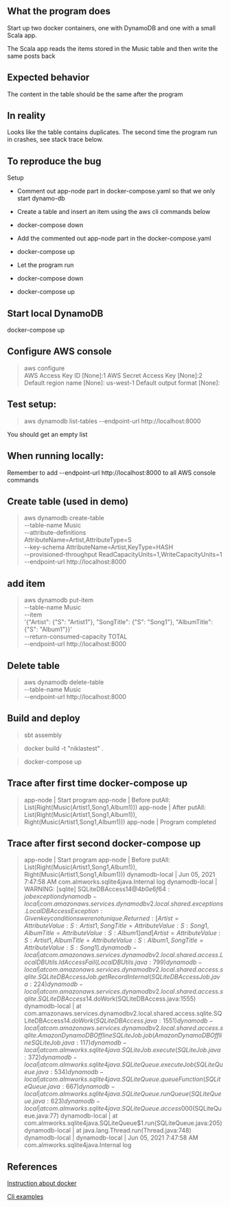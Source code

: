 ## What the program does
Start up two docker containers, one with DynamoDB and one with a small Scala app.

The Scala app reads the items stored in the Music table and then write the same posts back

## Expected behavior

The content in the table should be the same after the program 

## In reality

Looks like the table contains duplicates. The second time the program run in crashes, see stack trace below.

## To reproduce the bug

Setup
* Comment out app-node part in docker-compose.yaml so that we only start dynamo-db
* Create a table and insert an item using the aws cli commands below
* docker-compose down
* Add the commented out app-node part in the docker-compose.yaml

* docker-compose up
* Let the program run
* docker-compose down
* docker-compose up



## Start local DynamoDB

docker-compose up

## Configure AWS console

> aws configure                                                
AWS Access Key ID [None]:1
AWS Secret Access Key [None]:2
Default region name [None]: us-west-1
Default output format [None]:

## Test setup:

> aws dynamodb list-tables --endpoint-url http://localhost:8000

You should get an empty list

## When running locally:

Remember to add --endpoint-url http://localhost:8000 to all AWS console commands

## Create table (used in demo)

> aws dynamodb create-table \
--table-name Music \
--attribute-definitions \
AttributeName=Artist,AttributeType=S \
--key-schema AttributeName=Artist,KeyType=HASH \
--provisioned-throughput ReadCapacityUnits=1,WriteCapacityUnits=1 \
--endpoint-url http://localhost:8000

## add item

> aws dynamodb put-item \
--table-name Music \
--item \
'{"Artist": {"S": "Artist1"}, "SongTitle": {"S": "Song1"}, "AlbumTitle": {"S": "Album1"}}' \
--return-consumed-capacity TOTAL \
--endpoint-url http://localhost:8000

## Delete table

> aws dynamodb delete-table \
--table-name Music \
--endpoint-url http://localhost:8000

## Build and deploy

>sbt assembly

>docker build -t "niklastest" .

>docker-compose up

## Trace after first time docker-compose up

>app-node          | Start program
app-node          | Before putAll: List(Right(Music(Artist1,Song1,Album1)))
app-node          | After putAll: List(Right(Music(Artist1,Song1,Album1)), Right(Music(Artist1,Song1,Album1)))
app-node          | Program completed

## Trace after first second docker-compose up

>app-node          | Start program
app-node          | Before putAll: List(Right(Music(Artist1,Song1,Album1)), Right(Music(Artist1,Song1,Album1)))
dynamodb-local    | Jun 05, 2021 7:47:58 AM com.almworks.sqlite4java.Internal log
dynamodb-local    | WARNING: [sqlite] SQLiteDBAccess$14@4b0e6f64: job exception
dynamodb-local    | com.amazonaws.services.dynamodbv2.local.shared.exceptions.LocalDBAccessException: Given key conditions were not unique. Returned: [{Artist=AttributeValue: {S:Artist1}, SongTitle=AttributeValue: {S:Song1}, AlbumTitle=AttributeValue: {S:Album1}}] and [{Artist=AttributeValue: {S:Artist1}, AlbumTitle=AttributeValue: {S:Album1}, SongTitle=AttributeValue: {S:Song1}}].
dynamodb-local    | 	at com.amazonaws.services.dynamodbv2.local.shared.access.LocalDBUtils.ldAccessFail(LocalDBUtils.java:799)
dynamodb-local    | 	at com.amazonaws.services.dynamodbv2.local.shared.access.sqlite.SQLiteDBAccessJob.getRecordInternal(SQLiteDBAccessJob.java:224)
dynamodb-local    | 	at com.amazonaws.services.dynamodbv2.local.shared.access.sqlite.SQLiteDBAccess$14.doWork(SQLiteDBAccess.java:1555)
dynamodb-local    | 	at com.amazonaws.services.dynamodbv2.local.shared.access.sqlite.SQLiteDBAccess$14.doWork(SQLiteDBAccess.java:1551)
dynamodb-local    | 	at com.amazonaws.services.dynamodbv2.local.shared.access.sqlite.AmazonDynamoDBOfflineSQLiteJob.job(AmazonDynamoDBOfflineSQLiteJob.java:117)
dynamodb-local    | 	at com.almworks.sqlite4java.SQLiteJob.execute(SQLiteJob.java:372)
dynamodb-local    | 	at com.almworks.sqlite4java.SQLiteQueue.executeJob(SQLiteQueue.java:534)
dynamodb-local    | 	at com.almworks.sqlite4java.SQLiteQueue.queueFunction(SQLiteQueue.java:667)
dynamodb-local    | 	at com.almworks.sqlite4java.SQLiteQueue.runQueue(SQLiteQueue.java:623)
dynamodb-local    | 	at com.almworks.sqlite4java.SQLiteQueue.access$000(SQLiteQueue.java:77)
dynamodb-local    | 	at com.almworks.sqlite4java.SQLiteQueue$1.run(SQLiteQueue.java:205)
dynamodb-local    | 	at java.lang.Thread.run(Thread.java:748)
dynamodb-local    |
dynamodb-local    | Jun 05, 2021 7:47:58 AM com.almworks.sqlite4java.Internal log

## References

[Instruction about docker]

[Cli examples]



[Instruction about docker]: https://docs.aws.amazon.com/amazondynamodb/latest/developerguide/DynamoDBLocal.DownloadingAndRunning.html
[Cli examples]: https://docs.aws.amazon.com/amazondynamodb/latest/developerguide/Tools.CLI.html